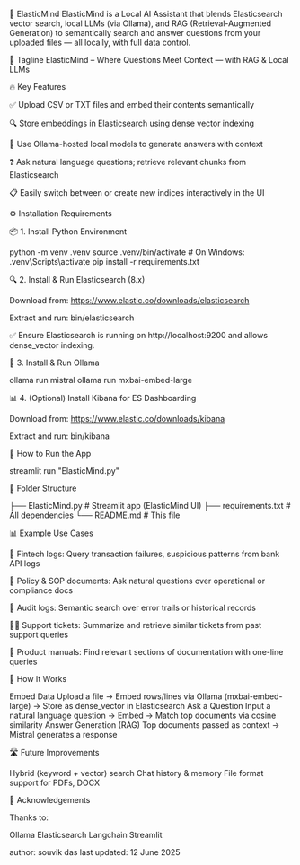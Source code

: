 🧠 ElasticMind
ElasticMind is a Local AI Assistant that blends Elasticsearch vector search, local LLMs (via Ollama), and RAG (Retrieval-Augmented Generation) to semantically search and answer questions from your uploaded files — all locally, with full data control.

🧩 Tagline
ElasticMind – Where Questions Meet Context — with RAG & Local LLMs

🔥 Key Features

✅ Upload CSV or TXT files and embed their contents semantically

🔍 Store embeddings in Elasticsearch using dense vector indexing

🧠 Use Ollama-hosted local models to generate answers with context

❓ Ask natural language questions; retrieve relevant chunks from Elasticsearch

📋 Easily switch between or create new indices interactively in the UI

⚙️ Installation Requirements

📦 1. Install Python Environment

python -m venv .venv
source .venv/bin/activate         # On Windows: .venv\Scripts\activate
pip install -r requirements.txt

🔍 2. Install & Run Elasticsearch (8.x)

Download from: https://www.elastic.co/downloads/elasticsearch

Extract and run: bin/elasticsearch

✅ Ensure Elasticsearch is running on http://localhost:9200 and allows dense_vector indexing.

🧠 3. Install & Run Ollama

ollama run mistral
ollama run mxbai-embed-large

📊 4. (Optional) Install Kibana for ES Dashboarding

 Download from: https://www.elastic.co/downloads/kibana

Extract and run: bin/kibana

🚀 How to Run the App

streamlit run "ElasticMind.py"


📁 Folder Structure

├── ElasticMind.py      # Streamlit app (ElasticMind UI)
├── requirements.txt               # All dependencies
└── README.md                      # This file

📊 Example Use Cases

🔁 Fintech logs: Query transaction failures, suspicious patterns from bank API logs

📄 Policy & SOP documents: Ask natural questions over operational or compliance docs

📜 Audit logs: Semantic search over error trails or historical records

🧑‍💻 Support tickets: Summarize and retrieve similar tickets from past support queries

🧾 Product manuals: Find relevant sections of documentation with one-line queries

🧠 How It Works

Embed Data
Upload a file → Embed rows/lines via Ollama (mxbai-embed-large) → Store as dense_vector in Elasticsearch
Ask a Question
Input a natural language question → Embed → Match top documents via cosine similarity
Answer Generation (RAG)
Top documents passed as context → Mistral generates a response

🛣️ Future Improvements

 Hybrid (keyword + vector) search
 Chat history & memory
 File format support for PDFs, DOCX

 🙏 Acknowledgements

Thanks to:

Ollama
Elasticsearch
Langchain
Streamlit

author: souvik das
last updated: 12 June 2025
